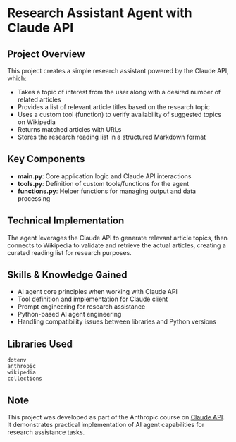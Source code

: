 # Research Assistant Agent with Claude API

## Project Overview
This project creates a simple research assistant powered by the Claude API, which:
* Takes a topic of interest from the user along with a desired number of related articles
* Provides a list of relevant article titles based on the research topic
* Uses a custom tool (function) to verify availability of suggested topics on Wikipedia
* Returns matched articles with URLs
* Stores the research reading list in a structured Markdown format

## Key Components
* **main.py**: Core application logic and Claude API interactions
* **tools.py**: Definition of custom tools/functions for the agent
* **functions.py**: Helper functions for managing output and data processing

## Technical Implementation
The agent leverages the Claude API to generate relevant article topics, then connects to Wikipedia to validate and retrieve the actual articles, creating a curated reading list for research purposes.

## Skills & Knowledge Gained
* AI agent core principles when working with Claude API
* Tool definition and implementation for Claude client
* Prompt engineering for research assistance
* Python-based AI agent engineering
* Handling compatibility issues between libraries and Python versions

## Libraries Used
```
dotenv
anthropic
wikipedia
collections
```

## Note
This project was developed as part of the Anthropic course on [Claude API](https://github.com/anthropics/courses/blob/master/tool_use/02_your_first_simple_tool.ipynb). It demonstrates practical implementation of AI agent capabilities for research assistance tasks.